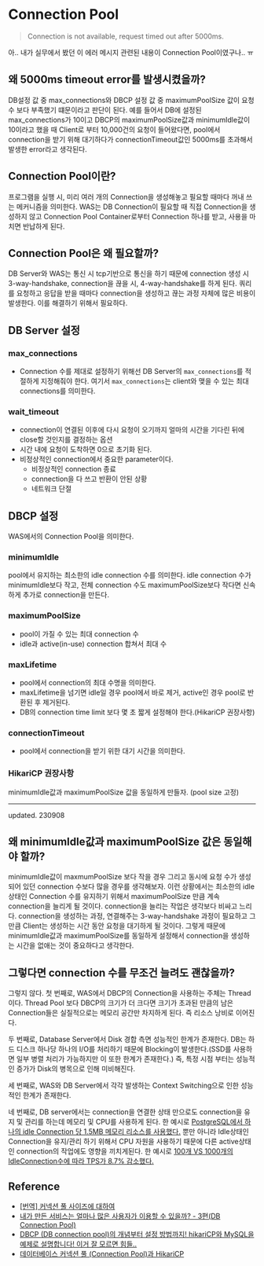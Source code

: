 # Connection Pool
 
> Connection is not available, request timed out after 5000ms. 

아.. 내가 실무에서 봤던 이 에러 메시지 관련된 내용이 Connection Pool이였구나.. ㅠ

## 왜 5000ms timeout error를 발생시켰을까?
DB설정 값 중 max_connections와 DBCP 설정 값 중 maximumPoolSize 값이 요청 수 보다 부족했기 떄문이라고 판단이 된다.
예를 들어서 DB에 설정된 max_connections가 10이고 DBCP의 maximumPoolSize값과  minimumIdle값이 10이라고 했을 때 Client로 부터 10,000건의 요청이 들어왔다면,
pool에서 connection을 받기 위해 대기하다가 connectionTimeout값인 5000ms를 초과해서 발생한 error라고 생각된다. 

## Connection Pool이란?
프로그램을 실행 시, 미리 여러 개의 Connection을 생성해놓고 필요할 때마다 꺼내 쓰는 메커니즘을 의미한다. 
WAS는 DB Connection이 필요할 때 직접 Connection을 생성하지 않고 Connection Pool Container로부터 Connection 하나를 받고, 사용을 마치면 반납하게 된다.

## Connection Pool은 왜 필요할까?
DB Server와 WAS는 통신 시 tcp기반으로 통신을 하기 때문에 connection 생성 시 3-way-handshake, connection을 끊을 시, 4-way-handshake를 하게 된다.
쿼리를 요청하고 응답을 받을 때마다 connection을 생성하고 끊는 과정 자체에 많은 비용이 발생한다. 이를 해결하기 위해서 필요하다.

## DB Server 설정

### max_connections
* Connection 수를 제대로 설정하기 위해선 DB Server의 `max_connections`를 적절하게 지정해줘야 한다.
여기서 `max_connections`는 client와 맺을 수 있는 최대 connections를 의미한다.

### wait_timeout
* connection이 연결된 이후에 다시 요청이 오기까지 얼마의 시간을 기다린 뒤에 close할 것인지를 결정하는 옵션
* 시간 내에 요청이 도착하면 0으로 초기화 된다.
* 비정상적인 connection에서 중요한 parameter이다.
  * 비정상적인 connection 종료
  * connection을 다 쓰고 반환이 안된 상황
  * 네트워크 단절

## DBCP 설정
WAS에서의 Connection Pool을 의미한다.

### minimumIdle
pool에서 유지하는 최소한의 idle connection 수를 의미한다.
idle connection 수가 minimumIdle보다 작고, 
전체 connection 수도 maximumPoolSize보다 작다면 신속하게 추가로 connection을 만든다.

### maximumPoolSize
* pool이 가질 수 있는 최대 connection 수
* idle과 active(in-use) connection 합쳐서 최대 수

### maxLifetime
* pool에서 connection의 최대 수명을 의미한다.
* maxLifetime을 넘기면 idle일 경우 pool에서 바로 제거, active인 경우 pool로 반환된 후 제거된다.
* DB의 connection time limit 보다 몇 초 짧게 설정해야 한다.(HikariCP 권장사항)

### connectionTimeout
* pool에서 connection을 받기 위한 대기 시간을 의미한다.

### HikariCP 권장사항
minimumIdle값과 maximumPoolSize 값을 동일하게 만들자. (pool size 고정)

---
updated. 230908
## 왜 minimumIdle값과 maximumPoolSize 값은 동일해야 할까?

minimumIdle값이 maxmumPoolSize 보다 작을 경우 그리고 동시에 요청 수가 생성 되어 있던 connection 수보다 많을 경우를 생각해보자.
이런 상황에서는 최소한의 idle 상태인 Connection 수를 유지하기 위해서 maximumPoolSize 만큼 계속 connection을 늘리게 될 것이다.
connection을 늘리는 작업은 생각보다 비싸고 느리다. connection을 생성하는 과정, 연결해주는 3-way-handshake 과정이 필요하고
그만큼 Client는 생성하는 시간 동안 요청을 대기하게 될 것이다. 그렇게 때문에 minimumIdle값과 maximumPoolSize를 동일하게 설정해서 connection을 생성하는 시간을 없애는 것이 중요하다고 생각한다.

## 그렇다면 connection 수를 무조건 늘려도 괜찮을까?

그렇지 않다.
첫 번째로, WAS에서 DBCP의 Connection을 사용하는 주체는 Thread이다. Thread Pool 보다 DBCP의 크기가 더 크다면 
크기가 초과된 만큼의 남은 Connection들은 실질적으로는 메모리 공간만 차지하게 된다. 즉 리소스 낭비로 이어진다.

두 번째로, Database Server에서 Disk 경합 측면 성능적인 한계가 존재한다.
DB는 하드 디스크 하나당 하나의 I/O를 처리하기 때문에 Blocking이 발생한다.(SSD를 사용하면 일부 병렬 처리가 가능하지만 이 또한 한계가 존재한다.)
즉, 특정 시점 부터는 성능적인 증가가 Disk의 병목으로 인해 미비해진다.

세 번째로, WAS와 DB Server에서 각각 발생하는 Context Switching으로 인한 성능적인 한계가 존재한다.

네 번째로, DB server에서는 connection을 연결한 상태 만으로도 connection을 유지 및 관리를 하는데 메모리 및 CPU를 사용하게 된다. 
한 예시로 [PostgreSQL에서 하나의 idle Connection 당 1.5MB 메모리 리소스를 사용했다.](https://www.prisma.io/dataguide/database-tools/connection-pooling)
뿐만 아니라 Idle상태인 Connection을 유지/관리 하기 위해서 CPU 자원을 사용하기 때문에 다른 active상태인 connection의 작업에도 영향을 끼치게된다. 
한 예시로 [100개 VS 1000개의 IdleConnection수에 따라 TPS가 8.7% 감소했다. ](https://aws.amazon.com/ko/blogs/database/performance-impact-of-idle-postgresql-connections/#:~:text=Transaction%20rate%20impact)




## Reference
* [[번역] 커넥션 풀 사이즈에 대하여](https://bugoverdose.github.io/docs/database-connection-pool-sizing/)
* [내가 만든 서비스는 얼마나 많은 사용자가 이용할 수 있을까? - 3편(DB Connection Pool)](https://hyuntaeknote.tistory.com/12)
* [DBCP (DB connection pool)의 개념부터 설정 방법까지! hikariCP와 MySQL을 예제로 설명합니다! 이거 잘 모르면 힘들..](https://www.youtube.com/watch?v=zowzVqx3MQ4)
* [데이터베이스 커넥션 풀 (Connection Pool)과 HikariCP](https://hudi.blog/dbcp-and-hikaricp/)